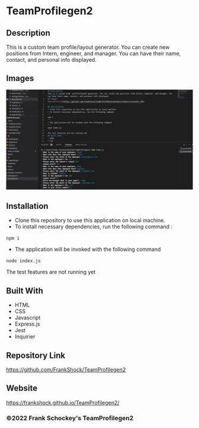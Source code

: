 # TeamProfilegen2


## Description
This is a custom team  profile/layout generator. You can create new positions from Intern, engineer, and manager. You can have their name, contact, and personal info displayed.    
## Images
![Screenshot1](https://github.com/FrankShock/TeamProfilegen2/blob/main/Video/Screenshot1.JPG)

## Installation 
* Clone this repository to use this application on local machine.
* To install necessary dependencies, run the following command :
```
npm i
```
* The application will be invoked with the following command
```
node index.js
```
The test features are not running yet
## Built With
* HTML
* CSS
* Javascript
* Express.js
* Jest
* Inquirier

## Repository Link
https://github.com/FrankShock/TeamProfilegen2

## Website
https://frankshock.github.io/TeamProfilegen2/

### ©2022 Frank Schockey's TeamProfilegen2